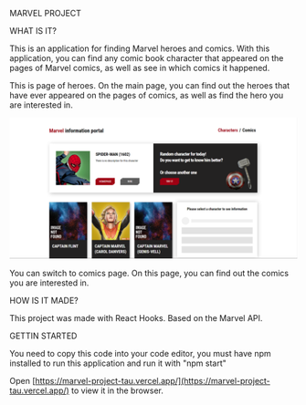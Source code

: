 MARVEL PROJECT

WHAT IS IT?
<p>This is an application for finding Marvel heroes and comics.
With this application, you can find any comic book character that appeared on the pages of Marvel comics, as well as see in which comics it happened.

<p> This is page of heroes. On the main page, you can find out the heroes that have ever appeared on the pages of comics, as well as find the hero you are interested in.

![Main page](https://github.com/VM1607/React_hooks-Marvel_project/blob/main/Marvel.png)

<p> 
You can switch to comics page. On this page, you can find out the comics you are interested in.


HOW IS IT MADE?
<p>This project was made with React Hooks.
Based on the Marvel API.

GETTIN STARTED
<p>You need to copy this code into your code editor, you must have npm installed to run this application and run it with "npm start"

Open [https://marvel-project-tau.vercel.app/](https://marvel-project-tau.vercel.app/) to view it in the browser.
